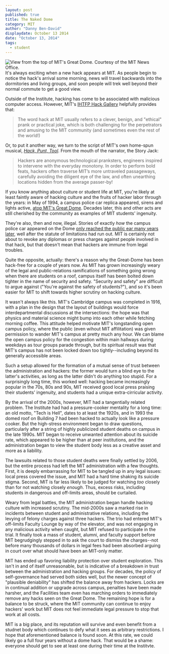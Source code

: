 ```yaml
---
layout: post
published: true
title: The Naked Dome
category: MIT
author: "Danny Ben-David"
displaydate: October 13 2014
date: "October 13, 2014"
tags: 
  - student
---
```


![_View from the top of MIT's Great Dome. Courtesy of the MIT News Office._](http://i.imgur.com/CHMwIGR.jpg "View from the top of MIT's Great Dome. Courtesy of the MIT News Office.")    
It's always exciting when a new hack appears at MIT. As people begin to notice the hack's arrival some morning, news will travel backwards into the dormitories and living groups, and soon people will trek well beyond their normal commute to get a good view.

Outside of the Institute, hacking has come to be associated with malicious computer access. However, MIT's [IHTFP Hack Gallery](http://hacks.mit.edu) helpfully provides that:

> The word hack at MIT usually refers to a clever, benign, and "ethical" prank or practical joke, which is both challenging for the perpetrators and amusing to the MIT community (and sometimes even the rest of the world!)

Or, to put it another way, we turn to the script of MIT's own home-spun musical, [*Hack, Punt, Tool*](http://hackpunttool.com/). From the mouth of the narrator, the Story Jack:

> Hackers are anonymous technological pranksters, engineers inspired to intervene with the everyday monotony. In order to perform bold feats, hackers often traverse MIT’s more untraveled passageways, carefully avoiding the diligent eye of the law, and often unearthing locations hidden from the average passer-by!

If you know anything about culture or student life at MIT, you're likely at least faintly aware of hacking culture and the fruits of hacker labor through the years: in May of 1994, a campus police car replica appeared, sirens and lights active, [atop MIT's Great Dome](http://hacks.mit.edu/Hacks/by_year/1994/cp_car/). Decades later, this and other acts are still cherished by the community as examples of MIT students' ingenuity.

They're also, then and now, illegal. Stories of exactly _how_ the campus police car appeared on the Dome [only reached the public ear many years later](http://www.technologyreview.com/article/404726/a-hackers-reunion/page/2/), well after the statute of limitations had run out. MIT is certainly not about to revoke any diplomas or press charges against people involved in that hack, but that doesn't mean that hackers are immune from legal troubles.

Quite the opposite, actually: there's a reason why the Great-Dome has been hack-free for a couple of years now. As MIT has grown increasingly weary of the legal and public-relations ramifications of something going wrong when there are students on a roof, campus itself has been bolted down tighter in the name of security and safety. "Security and safety" are difficult to argue against ("You're against the safety of students?"), and so it's been easier for MIT to shift towards higher scrutiny on hacking culture.

It wasn't always like this. MIT's Cambridge campus was completed in 1916, with a plan in the design that the layout of buildings would force interdepartmental discussions at the intersections: the hope was that physics and material science might bump into each other while fetching morning coffee. This attitude helped motivate MIT's longstanding open campus policy, where the public (even wihout MIT affilitation) was given permission to wander MIT's campus at pretty much any hour. We can blame the open campus policy for the congestion within main hallways during weekdays as tour groups parade through, but its spiritual result was that MIT's campus has not been locked down too tightly--including beyond its generally accessible areas.

Such a setup allowed for the formation of a mutual sense of trust between the administration and hackers: the former would turn a blind eye to the latter's activities, as long as the latter didn't do anything too stupid. For a surprisingly long time, this worked well: hacking became increasingly popular in the 70s, 80s and 90s, MIT received good local press praising their students' ingenuity, and students had a unique extra-cirricular activity.

By the arrival of the 2000s, however, MIT had a tangentially related problem. The Institute had had a pressure-cooker mentality for a long time: an old motto, "Tech is Hell", dates to at least the 1920s, and in 1993 the domed roof on Building 7 had been hacked to actually look like a pressure cooker. But the high-stress environment began to draw questions, particularly after a string of highly publicized student deaths on campus in the late 1990s. MIT began to receive unwanted attention about its suicide rate, which appeared to be higher than at peer institutions, and the administration began to view the student body less as a creative asset and more as a liability. 

The lawsuits related to those student deaths were finally settled by 2006, but the entire process had left the MIT administration with a few thoughts. First, it is deeply embarrassing for MIT to be tangled up in any legal issues: local press covered the issue, and MIT had a hard time shaking its suicide stigma. Second, MIT is far less likely to be judged for watching _too_ closely than for not watching closely _enough_. Thus, excess risks, including students in dangerous and off-limits areas, should be curtailed.

Weary from legal battles, the MIT administration began handle hacking culture with increased scrutiny. The mid-2000s saw a marked rise in incidents between student and administrative relations, including the levying of felony charges against three hackers. The trio had entered MIT's off-limits Faculty Lounge by way of the elevator, and was not engaging in any malicious activity when caught, but MIT refused to participate in the trial. It finally took a mass of student, alumni, and faculty support before MIT begrudgingly stepped in to ask the court to dismiss the charges--not before many thousands of dollars in legal fees had been absorbed arguing in court over what should have been an MIT-only matter.

MIT has ended up favoring liability protection over student exploration. This isn't in and of itself unreasonable, but is indicative of a breakdown in trust between the administration and hacking groups. For decades, the policy of self-governance had served both sides well, but the newer concept of "plausible deniability" has shifted the balance away from hackers. Locks are in continual addition or upgrade across campus, penalties have been made harsher, and the Facilities team even has marching orders to immediately remove any hacks seen on the Great Dome. The remaining hope is for a balance to be struck, where the MIT community can continue to enjoy hackers' work but MIT does not feel immediate legal pressure to stop that work at all costs.

MIT is a big place, and its reputation will survive and even benefit from a studnet body which continues to defy what it sees as arbitrary restrictions. I hope that aforementioned balance is found soon. At this rate, we could likely go a full four years without a dome hack. That would be a shame: everyone should get to see at least one during their time at the Institvte.